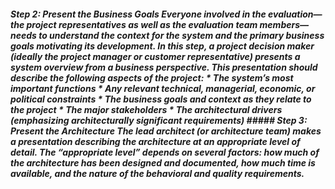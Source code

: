 ##### Step 2: Present the Business Goals Everyone involved in the evaluation—the project representatives as well as the evaluation team members—needs to understand the context for the system and the primary business goals motivating its development. In this step, a project decision maker (ideally the project manager or customer representative) presents a system overview from a business perspective. This presentation should describe the following aspects of the project: *  The system’s most important functions *  Any relevant technical, managerial, economic, or political constraints *  The business goals and context as they relate to the project *  The major stakeholders *  The architectural drivers (emphasizing architecturally significant requirements) ##### Step 3: Present the Architecture The lead architect (or architecture team) makes a presentation describing the architecture at an appropriate level of detail. The “appropriate level” depends on several factors: how much of the architecture has been designed and documented, how much time is available, and the nature of the behavioral and quality requirements.